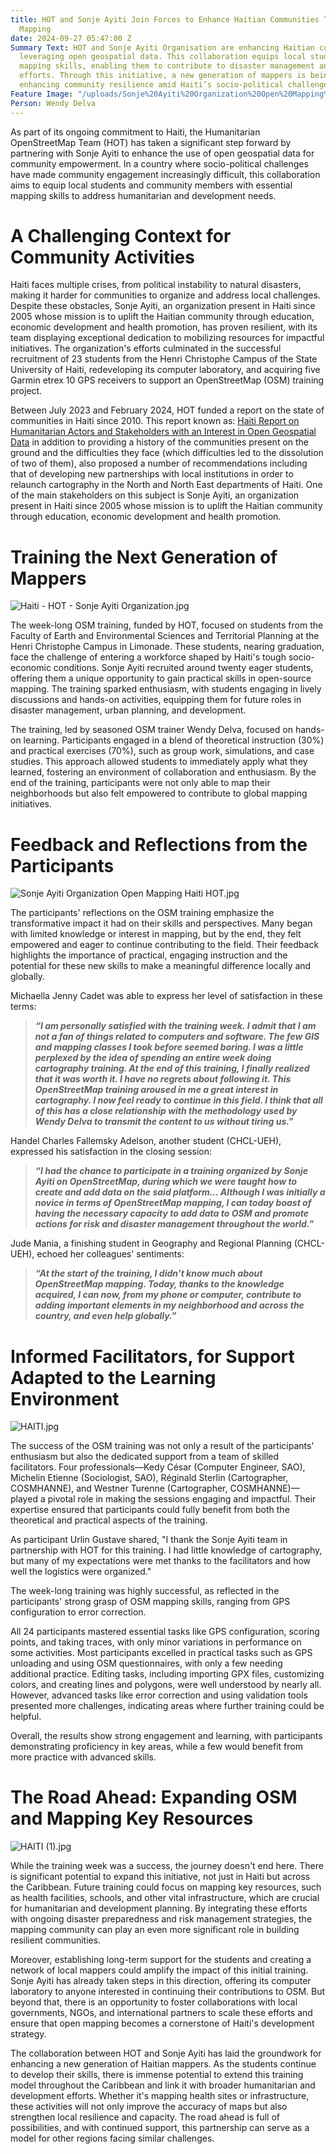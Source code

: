 ```yaml
---
title: HOT and Sonje Ayiti Join Forces to Enhance Haitian Communities Through Open
  Mapping
date: 2024-09-27 05:47:00 Z
Summary Text: HOT and Sonje Ayiti Organisation are enhancing Haitian communities by
  leveraging open geospatial data. This collaboration equips local students with essential
  mapping skills, enabling them to contribute to disaster management and development
  efforts. Through this initiative, a new generation of mappers is being cultivated,
  enhancing community resilience amid Haiti’s socio-political challenges.
Feature Image: "/uploads/Sonje%20Ayiti%20Organization%20Open%20Mapping%20Haiti%20HOT%202.jpg"
Person: Wendy Delva
---
```


As part of its ongoing commitment to Haiti, the Humanitarian OpenStreetMap Team (HOT) has taken a significant step forward by partnering with Sonje Ayiti to enhance the use of open geospatial data for community empowerment. In a country where socio-political challenges have made community engagement increasingly difficult, this collaboration aims to equip local students and community members with essential mapping skills to address humanitarian and development needs.

# **A Challenging Context for Community Activities**

Haiti faces multiple crises, from political instability to natural disasters, making it harder for communities to organize and address local challenges. Despite these obstacles, Sonje Ayiti, an organization present in Haiti since 2005 whose mission is to uplift the Haitian community through education, economic development and health promotion, has proven resilient, with its team displaying exceptional dedication to mobilizing resources for impactful initiatives. The organization's efforts culminated in the successful recruitment of 23 students from the Henri Christophe Campus of the State University of Haiti, redeveloping its computer laboratory, and acquiring five Garmin etrex 10 GPS receivers to support an OpenStreetMap (OSM) training project.

Between July 2023 and February 2024, HOT funded a report on the state of communities in Haiti since 2010. This report known as: [Haiti Report on Humanitarian Actors and Stakeholders with an Interest in Open Geospatial Data](https://www.hotosm.org/updates/report-examining-the-potential-and-state-of-the-osm-community-in-haiti/) in addition to providing a history of the communities present on the ground and the difficulties they face (which difficulties led to the dissolution of two of them), also proposed a number of recommendations including that of developing new partnerships with local institutions in order to relaunch cartography in the North and North East departments of Haiti. One of the main stakeholders on this subject is Sonje Ayiti, an organization present in Haiti since 2005 whose mission is to uplift the Haitian community through education, economic development and health promotion.

# **Training the Next Generation of Mappers**

![Haiti - HOT - Sonje Ayiti Organization.jpg](/uploads/Haiti%20-%20HOT%20-%20Sonje%20Ayiti%20Organization.jpg)

The week-long OSM training, funded by HOT, focused on students from the Faculty of Earth and Environmental Sciences and Territorial Planning at the Henri Christophe Campus in Limonade. These students, nearing graduation, face the challenge of entering a workforce shaped by Haiti's tough socio-economic conditions. Sonje Ayiti recruited around twenty eager students, offering them a unique opportunity to gain practical skills in open-source mapping. The training sparked enthusiasm, with students engaging in lively discussions and hands-on activities, equipping them for future roles in disaster management, urban planning, and development.

The training, led by seasoned OSM trainer Wendy Delva, focused on hands-on learning. Participants engaged in a blend of theoretical instruction (30%) and practical exercises (70%), such as group work, simulations, and case studies. This approach allowed students to immediately apply what they learned, fostering an environment of collaboration and enthusiasm. By the end of the training, participants were not only able to map their neighborhoods but also felt empowered to contribute to global mapping initiatives.

# **Feedback and Reflections from the Participants**

![Sonje Ayiti Organization Open Mapping Haiti HOT.jpg](/uploads/Sonje%20Ayiti%20Organization%20Open%20Mapping%20Haiti%20HOT.jpg)

The participants' reflections on the OSM training emphasize the transformative impact it had on their skills and perspectives. Many began with limited knowledge or interest in mapping, but by the end, they felt empowered and eager to continue contributing to the field. Their feedback highlights the importance of practical, engaging instruction and the potential for these new skills to make a meaningful difference locally and globally.

Michaella Jenny Cadet was able to express her level of satisfaction in these terms:

> ***“I am personally satisfied with the training week. I admit that I am not a fan of things related to computers and software. The few GIS and mapping classes I took before seemed boring. I was a little perplexed by the idea of ​​spending an entire week doing cartography training. At the end of this training, I finally realized that it was worth it. I have no regrets about following it. This OpenStreetMap training aroused in me a great interest in cartography. I now feel ready to continue in this field. I think that all of this has a close relationship with the methodology used by Wendy Delva to transmit the content to us without tiring us.”***

Handel Charles Fallemsky Adelson, another student (CHCL-UEH), expressed his satisfaction in the closing session:

> ***“I had the chance to participate in a training organized by Sonje Ayiti on OpenStreetMap, during which we were taught how to create and add data on the said platform... Although I was initially a novice in terms of OpenStreetMap mapping, I can today boast of having the necessary capacity to add data to OSM and promote actions for risk and disaster management throughout the world.”***

Jude Mania, a finishing student in Geography and Regional Planning (CHCL-UEH), echoed her colleagues' sentiments:

> ***“At the start of the training, I didn’t know much about OpenStreetMap mapping. Today, thanks to the knowledge acquired, I can now, from my phone or computer, contribute to adding important elements in my neighborhood and across the country, and even help globally.”***

# **Informed Facilitators, for Support Adapted to the Learning Environment**

![HAITI.jpg](/uploads/HAITI.jpg)

The success of the OSM training was not only a result of the participants' enthusiasm but also the dedicated support from a team of skilled facilitators. Four professionals—Kedy César (Computer Engineer, SAO), Michelin Etienne (Sociologist, SAO), Réginald Sterlin (Cartographer, COSMHANNE), and Westner Turenne (Cartographer, COSMHANNE)—played a pivotal role in making the sessions engaging and impactful. Their expertise ensured that participants could fully benefit from both the theoretical and practical aspects of the training.

As participant Urlin Gustave shared, "I thank the Sonje Ayiti team in partnership with HOT for this training. I had little knowledge of cartography, but many of my expectations were met thanks to the facilitators and how well the logistics were organized."

The week-long training was highly successful, as reflected in the participants' strong grasp of OSM mapping skills, ranging from GPS configuration to error correction.

All 24 participants mastered essential tasks like GPS configuration, scoring points, and taking traces, with only minor variations in performance on some activities. Most participants excelled in practical tasks such as GPS unloading and using OSM questionnaires, with only a few needing additional practice. Editing tasks, including importing GPX files, customizing colors, and creating lines and polygons, were well understood by nearly all. However, advanced tasks like error correction and using validation tools presented more challenges, indicating areas where further training could be helpful.

Overall, the results show strong engagement and learning, with participants demonstrating proficiency in key areas, while a few would benefit from more practice with advanced skills.

# **The Road Ahead: Expanding OSM and Mapping Key Resources**

![HAITI (1).jpg](/uploads/HAITI%20(1).jpg)

While the training week was a success, the journey doesn't end here. There is significant potential to expand this initiative, not just in Haiti but across the Caribbean. Future training could focus on mapping key resources, such as health facilities, schools, and other vital infrastructure, which are crucial for humanitarian and development planning. By integrating these efforts with ongoing disaster preparedness and risk management strategies, the mapping community can play an even more significant role in building resilient communities.

Moreover, establishing long-term support for the students and creating a network of local mappers could amplify the impact of this initial training. Sonje Ayiti has already taken steps in this direction, offering its computer laboratory to anyone interested in continuing their contributions to OSM. But beyond that, there is an opportunity to foster collaborations with local governments, NGOs, and international partners to scale these efforts and ensure that open mapping becomes a cornerstone of Haiti's development strategy.

The collaboration between HOT and Sonje Ayiti has laid the groundwork for enhancing a new generation of Haitian mappers. As the students continue to develop their skills, there is immense potential to extend this training model throughout the Caribbean and link it with broader humanitarian and development efforts. Whether it's mapping health sites or infrastructure, these activities will not only improve the accuracy of maps but also strengthen local resilience and capacity. The road ahead is full of possibilities, and with continued support, this partnership can serve as a model for other regions facing similar challenges.